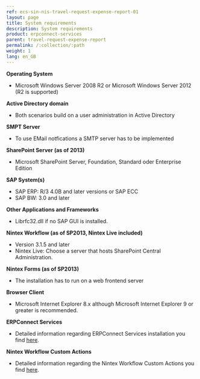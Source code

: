```yaml
---
ref: ecs-sin-nis-travel-request-expense-report-01
layout: page
title: System requirements
description: System requirements
product: erpconnect-services
parent: travel-request-expense-report
permalink: /:collection/:path
weight: 1
lang: en_GB
---
```


**Operating System**

- Microsoft Windows Server 2008 R2 or Microsoft Windows Server 2012
(R2 is supported)

**Active Directory domain**

- Both scenarios build on a user administration in Active Directory

**SMPT Server**

- To use EMail notfications a SMTP server has to be implemented

**SharePoint Server (as of 2013)**

- Microsoft SharePoint Server, Foundation, Standard oder Enterprise Edition

**SAP System(s)**

- SAP ERP: R/3 4.0B and later versions or SAP ECC
- SAP BW: 3.0 and later

**Other Applications and Frameworks**

- Librfc32.dll if no SAP GUI is installed.

**Nintex Workflow (as of SP2013, Nintex Live included)**

- Version 3.1.5 and later
- Nintex Live: Choose a server that hosts SharePoint Central Administration. 

**Nintex Forms (as of SP2013)**

- The installation has to run on a web frontend server

**Browser Client**

- Microsoft Internet Explorer 8.x although Microsoft Internet Explorer 9 or greater is recommended. 

**ERPConnect Services**

- Detailed information regarding ERPConnect Services installation you find [here](../../../../ecs/requirements-and-installation/installation).

**Nintex Workflow Custom Actions**

- Detailed information regarding the Nintex Workflow Custom Actions you find [here](../../nintex-workflow-custom-actions). 